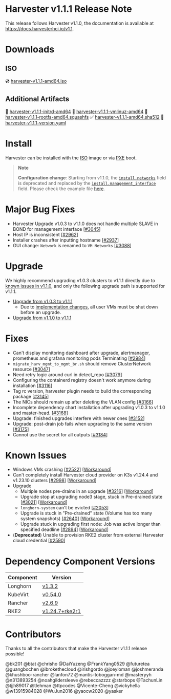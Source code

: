 # Harvester v1.1.1 Release Note

This release follows Harvester v1.1.0, the documentation is available at https://docs.harvesterhci.io/v1.1.

# Downloads

## ISO
:cd: [harvester-v1.1.1-amd64.iso](https://releases.rancher.com/harvester/v1.1.1/harvester-v1.1.1-amd64.iso)

## Additional Artifacts
:file_folder: [harvester-v1.1.1-initrd-amd64](https://releases.rancher.com/harvester/v1.1.1/harvester-v1.1.1-initrd-amd64)
:file_folder: [harvester-v1.1.1-vmlinuz-amd64](https://releases.rancher.com/harvester/v1.1.1/harvester-v1.1.1-vmlinuz-amd64)
:file_folder: [harvester-v1.1.1-rootfs-amd64.squashfs](https://releases.rancher.com/harvester/v1.1.1/harvester-v1.1.1-rootfs-amd64.squashfs)
:white_check_mark: [harvester-v1.1.1-amd64.sha512](https://releases.rancher.com/harvester/v1.1.1/harvester-v1.1.1-amd64.sha512)
:memo:  [harvester-v1.1.1-version.yaml](https://releases.rancher.com/harvester/v1.1.1/version.yaml)

# Install
Harvester can be installed with the [ISO](https://docs.harvesterhci.io/v1.1/install/iso-install/) image or via [PXE](https://docs.harvesterhci.io/v1.1/install/pxe-boot-install/) boot.

> **Note**
>
> **Configuration change**: 
> Starting from v1.1.0, the [`install.networks`](https://docs.harvesterhci.io/v1.0/install/harvester-configuration#installnetworks) field is deprecated and replaced by the [`install.management_interface`](https://docs.harvesterhci.io/v1.1/install/harvester-configuration#installmanagement_interface) field. Please check the example file [here](https://github.com/harvester/ipxe-examples/blob/55dab7661a5c14fdf7a8da52b35e40c349f0d03c/general/config-create.yaml#L13-L20).
 

# Major Bug Fixes
* Harvester Upgrade v1.0.3 to v1.1.0 does not handle multiple SLAVE in BOND for management interface [[#3045](https://github.com/harvester/harvester/issues/3045)]
* Host IP is inconsistent [[#2962](https://github.com/harvester/harvester/issues/2962)]
* Installer crashes after inputting hostname [[#2937](https://github.com/harvester/harvester/issues/2937)]
* GUI change: `Network` is renamed to `VM Networks` [[#3088](https://github.com/harvester/harvester/issues/3088)]

# Upgrade
We highly recommend upgrading v1.0.3 clusters to v1.1.1 directly due to [known issues in v1.1.0](https://docs.harvesterhci.io/v1.1/upgrade/previous-releases/v1-0-3-to-v1-1-0), and only the following upgrade path is supported for v1.1.1.
* [Upgrade from v1.0.3 to v1.1.1](https://docs.harvesterhci.io/v1.1/upgrade/automatic/)
  * Due to [implementation changes](https://github.com/harvester/harvester/issues/2236), all user VMs must be shut down before an upgrade.
* [Upgrade from v1.1.0 to v1.1.1](https://docs.harvesterhci.io/v1.1/upgrade/automatic/)

# Fixes
* Can't display monitoring dashboard after upgrade, alertmanager, prometheus and grafana monitoring pods Terminating [[#2984](https://github.com/harvester/harvester/issues/2984)]
* `migrate_harv_mgmt_to_mgmt_br.sh` should remove ClusterNetwork resource [[#3047](https://github.com/harvester/harvester/issues/3047)]
* Need retry logic around curl in detect_repo [[#3079](https://github.com/harvester/harvester/issues/3079)]
* Configuring the containerd registry doesn't work anymore during installation [[#3116](https://github.com/harvester/harvester/issues/3116)]
* Tag rc version, harvester plugin needs to build the corresponding package [[#3145](https://github.com/harvester/harvester/issues/3145)]
* The NICs should remain up after deleting the VLAN config [[#3166](https://github.com/harvester/harvester/issues/3166)]
* Incomplete dependency chart installation after upgrading v1.0.3 to v1.1.0 and master-head. [[#3168](https://github.com/harvester/harvester/issues/3168)]
* Upgrade: finished upgrades interfere with newer ones [[#3152](https://github.com/harvester/harvester/issues/3152)]
* Upgrade: post-drain job fails when upgrading to the same version [[#3175](https://github.com/harvester/harvester/issues/3175)]
* Cannot use the secret for all outputs [[#3184](https://github.com/harvester/harvester/issues/3184)]

# Known Issues
* Windows VMs crashing [[#2522](https://github.com/harvester/harvester/issues/2522)] [[Workaround](https://github.com/harvester/harvester/issues/2522#issuecomment-1202236792)]
* Can't completely install Harvester cloud provider on K3s v1.24.4 and v1.23.10 clusters [[#2998](https://github.com/harvester/harvester/issues/2998)] [[Workaround](https://github.com/harvester/harvester/issues/2998#issuecomment-1315024315)]
* Upgrade
  * Multiple nodes pre-drains in an upgrade [[#3216](https://github.com/harvester/harvester/issues/3216)] [[Workaround](https://github.com/harvester/harvester/issues/3216#issuecomment-1328607004)]
  * Upgrade stop at upgrading node3 stage, stuck in Pre-drained state [[#3021](https://github.com/harvester/harvester/issues/3021)] [[Workaround](https://github.com/harvester/harvester/issues/3021#issuecomment-1288747614)]
  * `longhorn-system` can't be evicted [[#2053](https://github.com/harvester/harvester/issues/2053)]
  * Upgrade is stuck in "Pre-drained" state (Volume has too many system snapshots) [[#2640](https://github.com/harvester/harvester/issues/2640)] [[Workaround](https://docs.harvesterhci.io/v1.1/upgrade/previous-releases/v1-0-2-to-v1-0-3/#3-an-upgrade-is-stuck-a-node-is-in-pre-drained-state-case-2)]
  * Upgrade stuck in upgrading first node: Job was active longer than specified deadline [[#2894](https://github.com/harvester/harvester/issues/2894)] [[Workaround](https://github.com/harvester/harvester/issues/2894#issuecomment-1274069690)]
* (**Deprecated**) Unable to provision RKE2 cluster from external Harvester cloud credential [[#2590](https://github.com/harvester/harvester/issues/2590)]


# Dependency Component Versions
| Component | Version |
| ------ | ---------|
| Longhorn | [v1.3.2](https://github.com/longhorn/longhorn/releases/tag/v1.3.2) |
| KubeVirt | [v0.54.0](https://github.com/kubevirt/kubevirt/releases/tag/v0.54.0) |
| Rancher | [v2.6.9](https://github.com/rancher/rancher/releases/tag/v2.6.9) |
| RKE2 | [v1.24.7+rke2r1](https://github.com/rancher/rke2/releases/tag/v1.24.7%2Brke2r1) |

# Contributors
Thanks to all the contributors that make the Harvester v1.1.1 release possible!

@bk201
@btat
@chrisho
@DaiYuzeng
@FrankYang0529
@futuretea
@guangbochen
@ibrokethecloud
@irishgordo
@joeyloman
@joshmeranda
@khushboo-rancher
@lanfon72
@mantis-toboggan-md
@masteryyh
@n313893254
@noahgildersleeve
@rebeccazzzz
@starbops
@TachunLin
@tjjh89017
@tlehman
@ttpcodes
@Vicente-Cheng
@vickyhella
@w13915984028
@WuJun2016
@yaocw2020
@yasker
